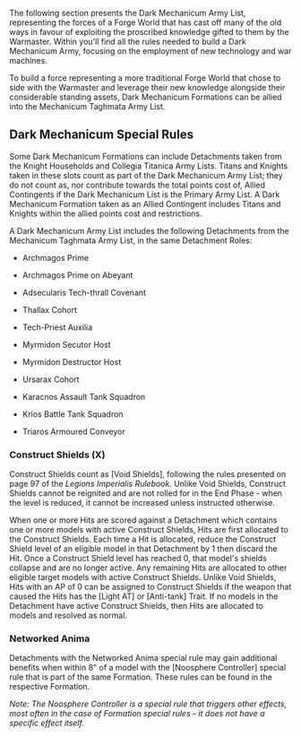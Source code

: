 The following section presents the Dark Mechanicum Army List, representing the forces of a Forge World that has cast off many of the old ways in favour of exploiting the proscribed knowledge gifted to them by the Warmaster. Within you'll find all the rules needed to build a Dark Mechanicum Army, focusing on the employment of new technology and war machines.

To build a force representing a more traditional Forge World that chose to side with the Warmaster and leverage their new knowledge alongside their considerable standing assets, Dark Mechanicum Formations can be allied into the Mechanicum Taghmata Army List.

## Dark Mechanicum Special Rules

Some Dark Mechanicum Formations can include Detachments taken from the Knight Households and Collegia Titanica Army Lists. Titans and Knights taken in these slots count as part of the Dark Mechanicum Army List; they do not count as, nor contribute towards the total points cost of, Allied Contingents if the Dark Mechanicum List is the Primary Army List. A Dark Mechanicum Formation taken as an Allied Contingent includes Titans and Knights within the allied points cost and restrictions.

A Dark Mechanicum Army List includes the following Detachments from the Mechanicum Taghmata Army List, in the same Detachment Roles:

* Archmagos Prime

* Archmagos Prime on Abeyant

* Adsecularis Tech-thrall Covenant

* Thallax Cohort

* Tech-Priest Auxilia

* Myrmidon Secutor Host

* Myrmidon Destructor Host

* Ursarax Cohort

* Karacnos Assault Tank Squadron

* Krios Battle Tank Squadron

* Triaros Armoured Conveyor

### Construct Shields (X)

Construct Shields count as [Void Shields], following the rules presented on page 97 of the *Legions Imperialis Rulebook*. Unlike Void Shields, Construct Shields cannot be reignited and are not rolled for in the End Phase - when the level is reduced, it cannot be increased unless instructed otherwise.

When one or more Hits are scored against a Detachment which contains one or more models with active Construct Shields, Hits are first allocated to the Construct Shields. Each time a Hit is allocated, reduce the Construct Shield level of an eligible model in that Detachment by 1 then discard the Hit. Once a Construct Shield level has reached 0, that model's shields collapse and are no longer active. Any remaining Hits are allocated to other eligible target models with active Construct Shields. Unlike Void Shields, Hits with an AP of 0 can be assigned to Construct Shields if the weapon that caused the Hits has the [Light AT] or [Anti-tank] Trait. If no models in the Detachment have active Construct Shields, then Hits are allocated to models and resolved as normal.

### Networked Anima

Detachments with the Networked Anima special rule may gain additional benefits when within 8" of a model with the [Noosphere Controller] special rule that is part of the same Formation. These rules can be found in the respective Formation.

*Note: The Noosphere Controller is a special rule that triggers other effects, most often in the case of Formation special rules - it does not have a specific effect itself.*
